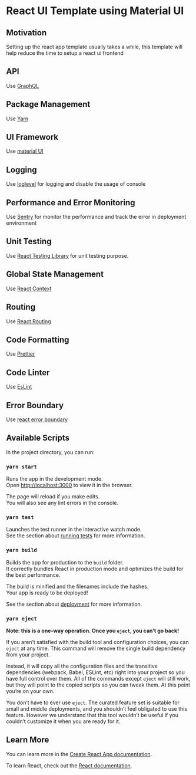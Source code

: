 # React UI Template using Material UI

## Motivation

Setting up the react app template usually takes a while, this template will help reduce the time to setup a react ui frontend

## API

Use [GraphQL](https://graphql.org/)

## Package Management

Use [Yarn](https://yarnpkg.com/)

## UI Framework

Use [material UI](https://material-ui.com/)

## Logging

Use [loglevel](https://www.npmjs.com/package/loglevel) for logging and disable the usage of console

## Performance and Error Monitoring

Use [Sentry](https://sentry.io/) for monitor the performance and track the error in deployment environment

## Unit Testing

Use [React Testing Library](https://testing-library.com/docs/react-testing-library/intro/) for unit testing purpose.

## Global State Management

Use [React Context](https://reactjs.org/docs/context.html)

## Routing

Use [React Routing](https://reactrouter.com/)

## Code Formatting

Use [Prettier](https://prettier.io/)

## Code Linter

Use [EsLint](https://eslint.org/)

## Error Boundary

Use [react error boundary](https://github.com/bvaughn/react-error-boundary)

## Available Scripts

In the project directory, you can run:

### `yarn start`

Runs the app in the development mode.\
Open [http://localhost:3000](http://localhost:3000) to view it in the browser.

The page will reload if you make edits.\
You will also see any lint errors in the console.

### `yarn test`

Launches the test runner in the interactive watch mode.\
See the section about [running tests](https://facebook.github.io/create-react-app/docs/running-tests) for more information.

### `yarn build`

Builds the app for production to the `build` folder.\
It correctly bundles React in production mode and optimizes the build for the best performance.

The build is minified and the filenames include the hashes.\
Your app is ready to be deployed!

See the section about [deployment](https://facebook.github.io/create-react-app/docs/deployment) for more information.

### `yarn eject`

**Note: this is a one-way operation. Once you `eject`, you can’t go back!**

If you aren’t satisfied with the build tool and configuration choices, you can `eject` at any time. This command will remove the single build dependency from your project.

Instead, it will copy all the configuration files and the transitive dependencies (webpack, Babel, ESLint, etc) right into your project so you have full control over them. All of the commands except `eject` will still work, but they will point to the copied scripts so you can tweak them. At this point you’re on your own.

You don’t have to ever use `eject`. The curated feature set is suitable for small and middle deployments, and you shouldn’t feel obligated to use this feature. However we understand that this tool wouldn’t be useful if you couldn’t customize it when you are ready for it.

## Learn More

You can learn more in the [Create React App documentation](https://facebook.github.io/create-react-app/docs/getting-started).

To learn React, check out the [React documentation](https://reactjs.org/).
